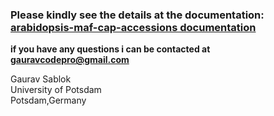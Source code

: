 ### Please kindly see the details at the documentation: [arabidopsis-maf-cap-accessions documentation](https://github.com/codecreatede/arabidopsis-maf-cap-acccession/tree/main/docs)

**if you have any questions i can be contacted at gauravcodepro@gmail.com**

Gaurav Sablok \
University of Potsdam \
Potsdam,Germany
